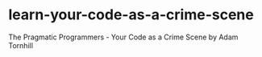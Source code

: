 # learn-your-code-as-a-crime-scene
The Pragmatic Programmers - Your Code as a Crime Scene by Adam Tornhill
